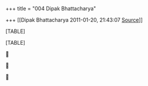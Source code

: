 +++
title = "004 Dipak Bhattacharya"

+++
[[Dipak Bhattacharya	2011-01-20, 21:43:07 [Source](https://groups.google.com/g/bvparishat/c/9yXjIXsUmrs)]]



[TABLE]

[TABLE]







